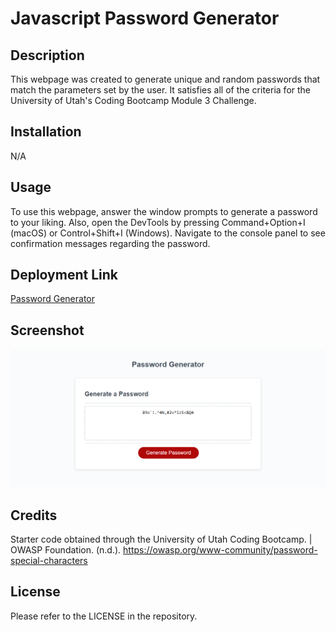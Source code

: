 # Javascript Password Generator

## Description
This webpage was created to generate unique and random passwords that match the parameters set by the user. It satisfies all of the criteria for the University of Utah's Coding Bootcamp Module 3 Challenge. 

## Installation
N/A

## Usage
To use this webpage, answer the window prompts to generate a password to your liking. Also, open the DevTools by pressing Command+Option+I (macOS) or Control+Shift+I (Windows). Navigate to the console panel to see confirmation messages regarding the password.

## Deployment Link
[Password Generator](https://connorspendlove.github.io/Password-Generator/)
## Screenshot
![](assets/Screenshot.png)

## Credits
Starter code obtained through the University of Utah Coding Bootcamp.
| OWASP Foundation. (n.d.). https://owasp.org/www-community/password-special-characters

## License
Please refer to the LICENSE in the repository.
